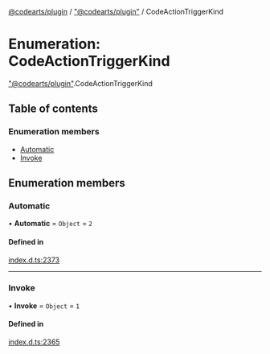 [@codearts/plugin](../README.md) / ["@codearts/plugin"](../modules/_codearts_plugin_.md) / CodeActionTriggerKind

# Enumeration: CodeActionTriggerKind

["@codearts/plugin"](../modules/_codearts_plugin_.md).CodeActionTriggerKind

## Table of contents

### Enumeration members

- [Automatic](codearts_plugin_.CodeActionTriggerKind.md#automatic)
- [Invoke](codearts_plugin_.CodeActionTriggerKind.md#invoke)

## Enumeration members

### Automatic

• **Automatic** = `Object` = `2`

#### Defined in

[index.d.ts:2373](https://github.com/huaweicloud/cloudide-plugin-api/blob/03c74e5/index.d.ts#L2373)

___

### Invoke

• **Invoke** = `Object` = `1`

#### Defined in

[index.d.ts:2365](https://github.com/huaweicloud/cloudide-plugin-api/blob/03c74e5/index.d.ts#L2365)
